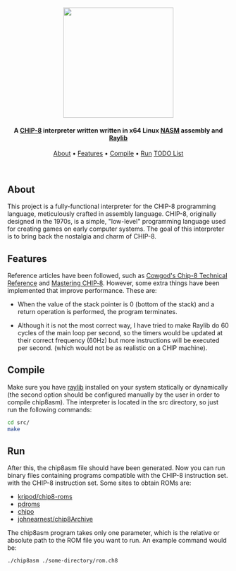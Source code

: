 <h1 align="center">
      <img src="https://github.com/dpv927/chip8asm/assets/113710742/8a5c14ea-02cf-479d-b442-98cfc772d235" height="250">
</h1>

<!-- Project Description -->
<h4 align="center">A <a href="https://en.wikipedia.org/wiki/CHIP-8">CHIP-8</a> interpreter written written in x64 Linux <a href="https://www.nasm.us/">NASM</a> assembly and <a href="https://www.raylib.com/">Raylib</a></h4>

<!-- Quick links -->
<p align="center">
  <a href="#about">About</a> •
  <a href="#features">Features</a> •
  <a href="#features">Compile</a> •
  <a href="#Run">Run</a>
  <a href="#todo-list">TODO List</a>
</p><br>

## About

This project is a fully-functional interpreter for the CHIP-8 programming language, meticulously crafted in assembly language. CHIP-8, originally designed in the 1970s, is a simple, "low-level" programming language used for creating games on early computer systems. The goal of this interpreter is to bring back the nostalgia and charm of CHIP-8.

## Features

Reference articles have been followed, such as <a href="http://devernay.free.fr/hacks/chip8/C8TECH10.HTM#0.1">Cowgod's Chip-8 Technical Reference</a> and <a href="https://github.com/mattmikolay/chip-8/wiki/Mastering-CHIP%E2%80%908">Mastering CHIP‐8</a>. However, some extra things have been implemented that improve performance. These are:

- When the value of the stack pointer is 0 (bottom of the stack) and a return operation is performed, the program terminates.

- Although it is not the most correct way, I have tried to make Raylib do 60 cycles of the main loop per second, so the timers would be updated at their correct frequency (60Hz) but more instructions will be executed per second.
  (which would not be as realistic on a CHIP machine).

## Compile

Make sure you have <a href="https://github.com/raysan5/raylib/wiki/Working-on-GNU-Linux">raylib</a> installed on your system statically or dynamically (the second option should be configured manually by the user in order to compile chip8asm).
The interpreter is located in the src directory, so just run the following commands:

```bash
cd src/
make
```

## Run

After this, the chip8asm file should have been generated. Now you can run binary files containing programs compatible with the CHIP-8 instruction set.
with the CHIP-8 instruction set. Some sites to obtain ROMs are:

- <a href="https://github.com/kripod/chip8-roms">kripod/chip8-roms</a>
- <a href="https://www.zophar.net/pdroms/chip8.html">pdroms</a>
- <a href="https://chipo.ber.gp/">chipo</a>
- <a href="https://johnearnest.github.io/chip8Archive/">johnearnest/chip8Archive</a>

The chip8asm program takes only one parameter, which is the relative or absolute path to the ROM file you want to run. An example
command would be:

```bash
./chip8asm ./some-directory/rom.ch8
```
